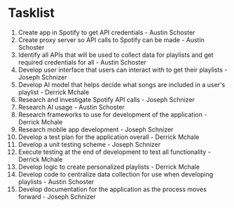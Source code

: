 # Tasklist
1. Create app in Spotify to get API credentials - Austin Schoster
2. Create proxy server so API calls to Spotify can be made - Austin Schoster
3. Identify all APIs that will be used to collect data for playlists and get required credentials for all - Austin Schoster
4. Develop user interface that users can interact with to get their playlists - Joseph Schnizer
5. Develop AI model that helps decide what songs are included in a user's playlist - Derrick Mchale
6. Research and investigate Spotify API calls - Joseph Schnizer
7. Research AI usage - Austin Schoster
8. Research frameworks to use for development of the application - Derrick Mchale
9. Research mobile app development - Joseph Schnizer
10. Develop a test plan for the application overall - Derrick Mchale
11. Develop a unit testing scheme - Joseph Schnizer
12. Execute testing at the end of development to test all functionality - Derrick Mchale
13. Develop logic to create personalized playlists - Derrick Mchale
14. Develop code to centralize data collection for use when developing playlists - Austin Schoster
15. Develop documentation for the application as the process moves forward - Joseph Schnizer
